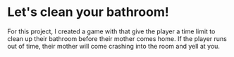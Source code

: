 # Let's clean your bathroom! 

For this project, I created a game with that give the player a time limit to clean up their bathroom before their mother comes home. If the player runs out of time, their mother will come crashing into the room and yell at you.

